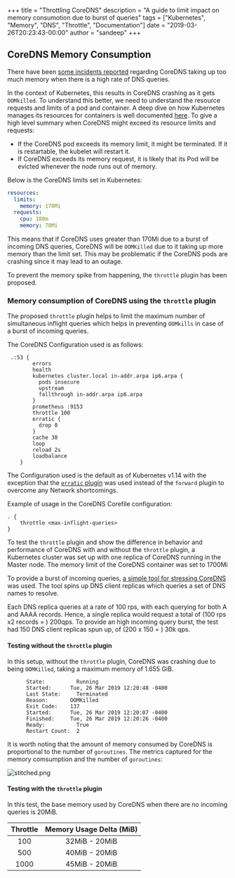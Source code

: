+++
title = "Throttling CoreDNS"
description = "A guide to limit impact on memory consumotion due to burst of queries"
tags = ["Kubernetes", "Memory", "DNS", "Throttle", "Documentation"]
date = "2019-03-26T20:23:43-00:00"
author = "sandeep"
+++

## CoreDNS Memory Consumption

There have been [some incidents reported](https://github.com/coredns/coredns/issues/2593)
regarding CoreDNS taking up too much memory when there is a high rate of DNS queries.

In the context of Kubernetes, this results in CoreDNS crashing as it gets `OOMkilled`.
To understand this better, we need to understand the resource requests and limits of a pod and container.
A deep dive on how Kubernetes manages its resources for containers is well documented [here](https://kubernetes.io/docs/concepts/configuration/manage-compute-resources-container/).
To give a high level summary when CoreDNS might exceed its resource limits and requests:
 - If the CoreDNS pod exceeds its memory limit, it might be terminated. If it is restartable, the kubelet will restart it.
 - If CoreDNS exceeds its memory request, it is likely that its Pod will be evicted whenever the node runs out of memory.
 
Below is the CoreDNS limits set in Kubernetes:

~~~ yaml
resources:
  limits:
    memory: 170Mi
  requests:
    cpu: 100m
    memory: 70Mi
~~~

This means that if CoreDNS uses greater than 170Mi due to a burst of incoming DNS queries, CoreDNS will be `OOMKilled` due to it taking up more
memory than the limit set. This may be problematic if the CoreDNS pods are crashing since it may lead to an outage.

To prevent the memory spike from happening, the `throttle` plugin has been proposed.

### Memory consumption of CoreDNS using the `throttle` plugin

The proposed `throttle` plugin helps to limit the maximum number of simultaneous inflight queries which helps in preventing
`OOMkills` in case of a burst of incoming queries. 

The CoreDNS Configuration used is as follows: 

```corefile
 .:53 {
        errors
        health
        kubernetes cluster.local in-addr.arpa ip6.arpa {
          pods insecure
          upstream
          fallthrough in-addr.arpa ip6.arpa
        }
        prometheus :9153
        throttle 100
        erratic {
          drop 0
        }
        cache 30
        loop
        reload 2s
        loadbalance
    }
```

The Configuration used is the default as of Kubernetes v1.14 with the exception that the [`erratic` plugin](https://coredns.io/plugins/erratic/) was used 
instead of the `forward` plugin to overcome any Network shortcomings.

Example of usage in the CoreDNS Corefile configuration:

~~~ corefile
. {
    throttle <max-inflight-queries>
}
~~~

To test the `throttle` plugin and show the difference in behavior and performance of CoreDNS with and without the `throttle` plugin,
a Kubernetes cluster was set up with one replica of CoreDNS running in the Master node. The memory limit of the CoreDNS container was set
to 1700Mi 

To provide a burst of incoming queries, [a simple tool for stressing CoreDNS](https://github.com/mikkeloscar/go-dnsperf) was used.
The tool spins up DNS client replicas which queries a set of DNS names to resolve.

Each DNS replica queries at a rate of 100 rps, with each querying for both A and AAAA records.
Hence, a single replica would request a total of (100 rps x2 records = ) 200qps.
To provide an high incoming query burst, the test had 150 DNS client replicas spun up, of (200 x 150 = ) 30k qps.

#### Testing without the `throttle` plugin
In this setup, without the `throttle` plugin, CoreDNS was crashing due to being `OOMKilled`, taking a maximum memory of 1.655 GiB.

~~~logs
      State:          Running
      Started:      Tue, 26 Mar 2019 12:20:48 -0400
      Last State:     Terminated
      Reason:       OOMKilled
      Exit Code:    137
      Started:      Tue, 26 Mar 2019 12:20:07 -0400
      Finished:     Tue, 26 Mar 2019 12:20:26 -0400
      Ready:          True
      Restart Count:  2
~~~ 

It is worth noting that the amount of memory consumed by CoreDNS is proportional to the number of `goroutines`. 
The metrics captured for the memory comsumption and the number of `goroutines`: 

![stitched.png](/Users/srajan/Desktop/CoreDNS_memory_test/Collect_data/Blog/throttle_no/stitched.png)


#### Testing with the `throttle` plugin

In this test, the base memory used by CoreDNS when there are no incoming queries is 20MiB.

| Throttle             | Memory Usage Delta (MiB)  |  
|:--------------------:|:-------------------------:|
|  100                 |   32MiB - 20MiB           |
|  500                 |   40MiB - 20MiB           |
| 1000                 |   45MiB - 20MiB           |
